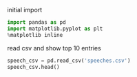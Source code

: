 initial import
```python
import pandas as pd
import matplotlib.pyplot as plt
%matplotlib inline
```

read csv and show top 10 entries
```python
speech_csv = pd.read_csv('speeches.csv')
speech_csv.head()
```
